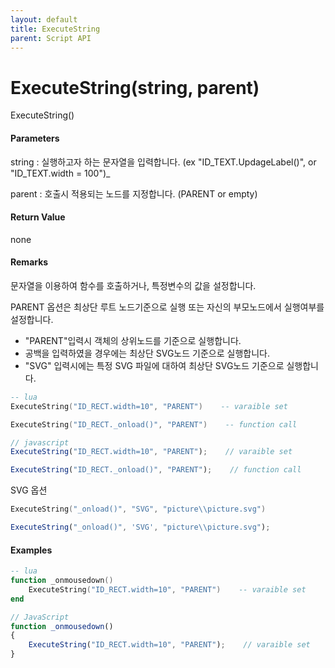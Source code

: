 ```yaml
---
layout: default
title: ExecuteString
parent: Script API
---
```

# ExecuteString\(string, parent\)

ExecuteString\(\)

#### Parameters

string : 실행하고자 하는 문자열을 입력합니다. \(ex "ID_TEXT.UpdageLabel\(\)", or "ID\_TEXT.width = 100"\)_

parent : 호출시 적용되는 노드를 지정합니다. \(PARENT or empty\)

#### Return Value

none

#### Remarks

문자열을 이용하여 함수를 호출하거나, 특정변수의 값을 설정합니다.

PARENT 옵션은 최상단 루트 노드기준으로 실행 또는 자신의 부모노드에서 실행여부를 설정합니다.

* "PARENT"입력시 객체의 상위노드를 기준으로 실행합니다. 
* 공백을 입력하였을 경우에는 최상단 SVG노드 기준으로 실행합니다.
* "SVG" 입력시에는 특정 SVG 파일에 대하여 최상단 SVG노드 기준으로 실행합니다.



```lua
-- lua
ExecuteString("ID_RECT.width=10", "PARENT")    -- varaible set

ExecuteString("ID_RECT._onload()", "PARENT")    -- function call
```

```js
// javascript
ExecuteString("ID_RECT.width=10", "PARENT");    // varaible set

ExecuteString("ID_RECT._onload()", "PARENT");    // function call
```

SVG 옵션 

```lua
ExecuteString("_onload()", "SVG", "picture\\picture.svg")
```

```js
ExecuteString("_onload()", 'SVG', "picture\\picture.svg");
```

#### Examples

```lua
-- lua
function _onmousedown()
    ExecuteString("ID_RECT.width=10", "PARENT")    -- varaible set
end
```

```js
// JavaScript
function _onmousedown()
{    
    ExecuteString("ID_RECT.width=10", "PARENT");    // varaible set
}
```



